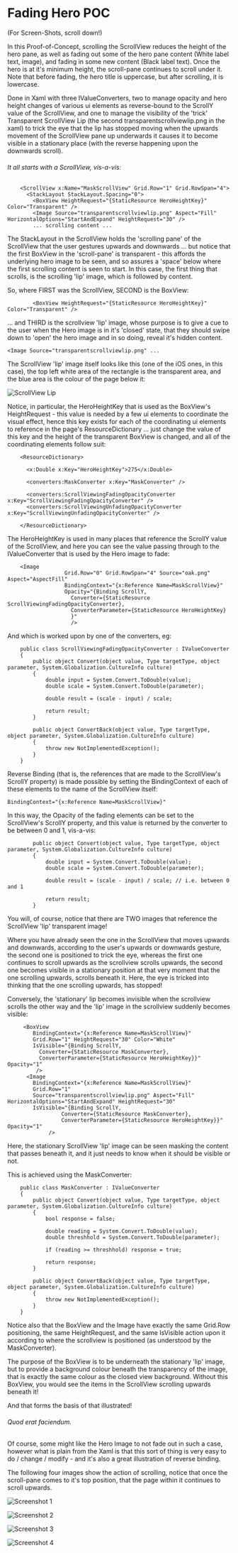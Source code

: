 # Fading Hero POC
(For Screen-Shots, scroll down!)

In this Proof-of-Concept, scrolling the ScrollView reduces the height of the hero pane, as well as fading out some of the hero pane content (White label text, image), and fading in some new content (Black label text). Once the hero is at it's minimum height, the scroll-pane continues to scroll under it. Note that before fading, the hero title is uppercase, but after scrolling, it is lowercase.

Done in Xaml with three IValueConverters, two to manage opacity and hero height changes of various ui elements as reverse-bound to the ScrollY value of the ScrollView, and one to manage the visibility of the 'trick' Transparent ScrollView Lip (the second transparentscrollviewlip.png in the xaml) to trick the eye that the lip has stopped moving when the upwards movement of the ScrollView pane up underwards it causes it to become visible in a stationary place (with the reverse happening upon the downwards scroll).

###### It all starts with a ScrollView, vis-a-vis:

```
    <ScrollView x:Name="MaskScrollView" Grid.Row="1" Grid.RowSpan="4">
      <StackLayout StackLayout.Spacing="0">
        <BoxView HeightRequest="{StaticResource HeroHeightKey}" Color="Transparent" />
        <Image Source="transparentscrollviewlip.png" Aspect="Fill" HorizontalOptions="StartAndExpand" HeightRequest="30" />
        ... scrolling content ...
```

The StackLayout in the ScrollView holds the 'scrolling pane' of the ScrollView that the user gestures upwards and downwards ... but notice that the first BoxView in the 'scroll-pane' is transparent - this affords the underlying hero image to be seen, and so assures a 'space' below where the first scrolling content is seen to start. In this case, the first thing that scrolls, is the scrolling 'lip' image, which is followed by content.

So, where FIRST was the ScrollView, SECOND is the BoxView:

```
        <BoxView HeightRequest="{StaticResource HeroHeightKey}" Color="Transparent" />
```

... and THIRD is the scrollview 'lip' image, whose purpose is to give a cue to the user when the Hero image is in it's 'closed' state,  that they should swipe down to 'open' the hero image and in so doing, reveal it's hidden content.

```
<Image Source="transparentscrollviewlip.png" ...
```

The ScrollView 'lip' image itself looks like this (one of the iOS ones, in this case), the top left white area of the rectangle is the transparent area, and the blue area is the colour of the page below it:

![ScrollView Lip](https://raw.githubusercontent.com/Xamtastic/FadingHeroPOC/master/POC/POC.iOS/Resources/transparentscrollviewlip%403x.png)

Notice, in particular, the HeroHeightKey that is used as the BoxView's HeightRequest - this value is needed by a few ui elements to coordinate the visual effect, hence this key exists for each of the coordinating ui elements to reference in the page's ResourceDictionary ... just change the value of this key and the height of the transparent BoxView is changed, and all of the coordinating elements follow suit:

```
    <ResourceDictionary>

      <x:Double x:Key="HeroHeightKey">275</x:Double>
      
      <converters:MaskConverter x:Key="MaskConverter" />
      
      <converters:ScrollViewingFadingOpacityConverter x:Key="ScrollViewingFadingOpacityConverter" />
      <converters:ScrollViewingUnfadingOpacityConverter x:Key="ScrollViewingUnfadingOpacityConverter" />
      
    </ResourceDictionary>
```

The HeroHeightKey is used in many places that reference the ScrollY value of the ScrollView, and here you can see the value passing through to the IValueConverter that is used by the Hero image to fade:

```
    <Image 
                  Grid.Row="0" Grid.RowSpan="4" Source="oak.png" Aspect="AspectFill"  
                  BindingContext="{x:Reference Name=MaskScrollView}"
                  Opacity="{Binding ScrollY, 
                    Converter={StaticResource ScrollViewingFadingOpacityConverter},
                    ConverterParameter={StaticResource HeroHeightKey}
                    }"  
                    />
```

And which is worked upon by one of the converters, eg:

```
    public class ScrollViewingFadingOpacityConverter : IValueConverter
    {
        public object Convert(object value, Type targetType, object parameter, System.Globalization.CultureInfo culture)
        {
            double input = System.Convert.ToDouble(value);
            double scale = System.Convert.ToDouble(parameter);

            double result = (scale - input) / scale;

            return result;
        }

        public object ConvertBack(object value, Type targetType, object parameter, System.Globalization.CultureInfo culture)
        {
            throw new NotImplementedException();
        }
    }
```

Reverse Binding (that is, the references that are made to the ScrollView's ScrollY property) is made possible by setting the BindingContext of each of these elements to the name of the ScrollView itself:

```
BindingContext="{x:Reference Name=MaskScrollView}"
```

In this way, the Opacity of the fading elements can be set to the ScrollView's ScrollY property, and this value is returned by the converter to be between 0 and 1, vis-a-vis:

```
        public object Convert(object value, Type targetType, object parameter, System.Globalization.CultureInfo culture)
        {
            double input = System.Convert.ToDouble(value);
            double scale = System.Convert.ToDouble(parameter);

            double result = (scale - input) / scale; // i.e. between 0 and 1

            return result;
        }
```

You will, of course, notice that there are TWO images that reference the ScrollView 'lip' transparent image!

Where you have already seen the one in the ScrollView that moves upwards and downwards, according to the user's upwards or downwards gesture, the second one is positioned to trick the eye, whereas the first one continues to scroll upwards as the scrollview scrolls upwards, the second one becomes visible in a stationary position at that very moment that the one scrolling upwards, scrolls beneath it. Here, the eye is tricked into thinking that the one scrolling upwards, has stopped!

Conversely, the 'stationary' lip becomes invisible when the scrollview scrolls the other way and the 'lip' image in the scrollview suddenly becomes visible:

```
     <BoxView 
        BindingContext="{x:Reference Name=MaskScrollView}"
        Grid.Row="1" HeightRequest="30" Color="White"
        IsVisible="{Binding ScrollY, 
          Converter={StaticResource MaskConverter},
          ConverterParameter={StaticResource HeroHeightKey}}" Opacity="1"
         />
      <Image 
        BindingContext="{x:Reference Name=MaskScrollView}"
        Grid.Row="1" 
        Source="transparentscrollviewlip.png" Aspect="Fill" HorizontalOptions="StartAndExpand" HeightRequest="30"
        IsVisible="{Binding ScrollY, 
                 Converter={StaticResource MaskConverter},
                 ConverterParameter={StaticResource HeroHeightKey}}" Opacity="1"
             />
```

Here, the stationary ScrollView 'lip' image can be seen masking the content that passes beneath it, and it just needs to know when it should be visible or not.

This is achieved using the MaskConverter:

```
    public class MaskConverter : IValueConverter
    {
        public object Convert(object value, Type targetType, object parameter, System.Globalization.CultureInfo culture)
        {
            bool response = false;

            double reading = System.Convert.ToDouble(value);
            double threshhold = System.Convert.ToDouble(parameter);

            if (reading >= threshhold) response = true;

            return response;
        }

        public object ConvertBack(object value, Type targetType, object parameter, System.Globalization.CultureInfo culture)
        {
            throw new NotImplementedException();
        }
    }
```

Notice also that the BoxView and the Image have exactly the same Grid.Row positioning, the same HeightRequest, and the same IsVisible action upon it according to where the scrollview is positioned (as understood by the MaskConverter).

The purpose of the BoxView is to be underneath the stationary 'lip' image, but to provide a background colour beneath the transparency of the image, that is exactly the same colour as the closed view background. Without this BoxView, you would see the items in the ScrollView scrolling upwards beneath it!

And that forms the basis of that illustrated!

###### Quod erat faciendum.

Of course, some might like the Hero Image to not fade out in such a case, however what is plain from the Xaml is that this sort of thing is very easy to do / change / modify - and it's also a great illustration of reverse binding.

The following four images show the action of scrolling, notice that once the scroll-pane comes to it's top position, that the page within it continues to scroll upwards.

![Screenshot 1](https://github.com/Xamtastic/DiminishingMastheadPOC/blob/master/Screenshots/Screen%20Shot%201.png)

![Screenshot 2](https://github.com/Xamtastic/DiminishingMastheadPOC/blob/master/Screenshots/Screen%20Shot%202.png)

![Screenshot 3](https://github.com/Xamtastic/DiminishingMastheadPOC/blob/master/Screenshots/Screen%20Shot%203.png)

![Screenshot 4](https://github.com/Xamtastic/DiminishingMastheadPOC/blob/master/Screenshots/Screen%20Shot%204.png)


